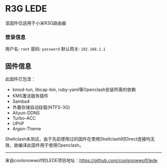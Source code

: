 # R3G LEDE 

该固件仅适用于小米R3G路由器

### 登录信息

用户名: 
```root```
密码: 
```password```
默认网关: 
```192.168.1.1```

## 固件信息

此固件已包含：  
<ul>
    <li>kmod-tun, libcap-bin, ruby-yaml等Openclash安装所需的依赖  
    <li>KMS激活服务插件  
    <li>Samba4  
    <li>外置存储自动挂载(NTFS-3G)
    <li>Aliyun-DDNS
    <li>Turbo-ACC
    <li>UPnP
    <li>Argon-Theme
</ul>  

Shellclash未测试，由于先前使用过的固件在使用Shellclash时Direct连接均无效，故编译此固件用于使用Openclash。

---------------
来自coolsnowwolf的LEDE项目地址：https://github.com/coolsnowwolf/lede


